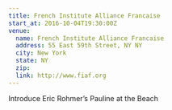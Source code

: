 ```yaml
---
title: French Institute Alliance Francaise
start_at: 2016-10-04T19:30:00Z
venue:
  name: French Institute Alliance Francaise
  address: 55 East 59th Street, NY NY
  city: New York
  state: NY
  zip:
  link: http://www.fiaf.org
---
```

Introduce Eric Rohmer’s Pauline at the Beach
